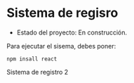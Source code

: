 <h1> Sistema de regisro</h1>

- Estado del proyecto: En construcción.

Para ejecutar el sisema, debes poner:

```npm insall react```

Sistema de registro 2
